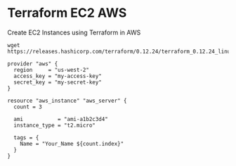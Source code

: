 # Terraform EC2 AWS
 Create EC2 Instances using Terraform in AWS

```
wget https://releases.hashicorp.com/terraform/0.12.24/terraform_0.12.24_linux_amd64.zip
```

```
provider "aws" {
  region     = "us-west-2"
  access_key = "my-access-key"
  secret_key = "my-secret-key"
}

resource "aws_instance" "aws_server" {
  count = 3

  ami           = "ami-a1b2c3d4"
  instance_type = "t2.micro"
  
  tags = {
    Name = "Your_Name ${count.index}"
  }
}
```